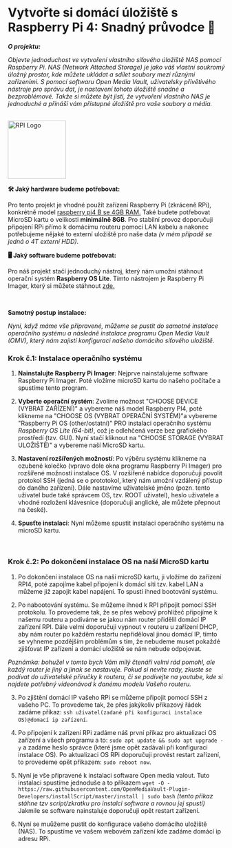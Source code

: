 # Vytvořte si domácí úložiště s Raspberry Pi 4: Snadný průvodce 🚀

<!-- Seznámení s projektem -->

***O projektu:***

*Objevte jednoduchost ve vytvoření vlastního síťového úložiště NAS pomocí Raspberry Pi. NAS (Network Attached Storage) je jako váš vlastní soukromý úložný prostor, kde můžete ukládat a sdílet soubory mezi různými zařízeními. S pomocí softwaru Open Media Vault, uživatelsky přívětivého nástroje pro správu dat, je nastavení tohoto úložiště snadné a bezproblémové. Takže si můžete být jisti, že vytvoření vlastního NAS je jednoduché a přináší vám přístupné úložiště pro vaše soubory a média.*

<br>

<!-- Logo projektu -->

<img src="https://cdn.icon-icons.com/icons2/2389/PNG/512/raspberry_pi_logo_icon_144943.png" alt="RPI Logo" width="135" height="">

<br>

<!-- Co je potřeba -->

**🛠️ Jaký hardware budeme potřebovat:**

Pro tento projekt je vhodné použít zařízení Raspberry Pi (zkráceně RPi), konkrétně model [raspberry pi4 B se 4GB RAM.](https://rpishop.cz/raspberry-pi-4/1598-raspberry-pi-4-model-b-4gb-ram.html) Také budete potřebovat MicroSD kartu o velikosti **minimálně 8GB**. Pro stabilní provoz doporučuji připojení RPi přímo k domácímu routeru pomocí LAN kabelu a nakonec potřebujeme nějaké to externí uložiště pro naše data *(v mém případě se jedná o 4T externí HDD).*

**🖥️ Jaký software budeme potřebovat:**

Pro náš projekt stačí jednoduchý nástroj, který nám umožní stáhnout operační systém **Raspberry OS Lite**. Tímto nástrojem je Raspberry Pi Imager, který si můžete stáhnout [zde.](https://www.raspberrypi.com/software/) 

<!-- návod -->

<br>

**Samotný postup instalace:**

*Nyní, když máme vše připravené, můžeme se pustit do samotné instalace operačního systému a následně instalace programu Open Media Vault (OMV), který nám zajistí konfiguraci našeho domácího síťového uložiště.*

### Krok č.1: Instalace operačního systému

1. **Nainstalujte Raspberry Pi Imager**: Nejprve nainstalujeme software Raspberry Pi Imager. Poté vložíme microSD kartu do našeho počítače a spustíme tento program.

2. **Vyberte operační systém**: Zvolíme možnost "CHOOSE DEVICE (VYBRAT ZAŘÍZENÍ)" a vybereme náš model Raspberry PI4, poté klikneme na "CHOOSE OS (VYBRAT OPERAČNÍ SYSTÉM)"a vybereme "Raspberry Pi OS (other/ostatní)" PRO instalaci operačního systému *Raspberry OS Lite (64-bit)*, což je odlehčená verze bez grafického prostředí (tzv. GUI). Nyní stačí kliknout na "CHOOSE STORAGE (VYBRAT ULOŽIŠTĚ)" a vybereme naší MicroSD kartu.

3. **Nastavení rozšířených možností**: Po výběru systému klikneme na ozubené kolečko (vpravo dole okna programu Raspberry Pi Imager) pro rozšířené možnosti instalace OS. V rozšířené nabídce doporučuji povolit protokol SSH (jedná se o prototokol, který nám umožní vzdálený přístup do daného zařízení). Dále nastavíme uživatelské jméno (pozn. tento uživatel bude také správcem OS, tzv. ROOT uživatel), heslo uživatele a vhodné rozložení klávesnice (doporučuji anglické, ale můžete přepnout na české).

4. **Spusťte instalaci**: Nyní můžeme spustit instalaci operačního systému na microSD kartu.

<br>

### Krok č.2: Po dokončení instalace OS na naší MicroSD kartu

1. Po dokončení instalace OS na naší microSD kartu, ji vložíme do zařízení RPI4, poté zapojíme kabel připojení k domácí síti tzv. kabel LAN a můžeme již zapojit kabel napájení. To spustí ihned bootování systému.

2. Po nabootování systému. Se můžeme ihned k RPI připojit pomocí SSH protokolu. To provedeme tak, že se přes webový prohlížeč připojíme k našemu routeru a podíváme se jakou nám router přidělil domácí IP zařízení RPI. Dále velmi doporučuji vypnout v routeru u zařízení DHCP, aby nám router po každěm restartu nepřiděloval jinou domácí IP, tímto se vyhneme pozdějším problémům s tím, že nebudeme muset pokaždé zjišťovat IP zařízení a domácí uložiště se nám nebude odpojovat.

*Poznámka: bohužel v tomto bych Vám milý čtenáři velmi rád pomohl, ale každý router je jiný a jinak se nastavuje. Pokud si nevíte rady, zkuste se podívat do uživatelské příručky k routeru, či se podívejte na youtube, kde si najdete potřebný videonávod k danému modelu Vašeho routeru.*

3. Po zjištění domácí IP vašeho RPi se můžeme připojit pomocí SSH z vašeho PC. To provedeme tak, že přes jakýkoliv příkazový řádek zadáme příkaz: `ssh uživatel(zadané při konfiguraci instalace OS)@domací ip zařízení`.

4. Po připojení k zařízení RPi zadáme náš první příkaz pro aktualizaci OS zařízení a všech programu a to: `sudo apt update && sudo apt upgrade -y` a zadáme heslo správce (které jsme opět zadávali při konfiguraci instalace OS). Po aktualizaci OS RPi doporučuji provést restart zařízení, to provedeme opět příkazem: `sudo reboot now`.

5. Nyní je vše připravené k instalaci software Open media valout. Tuto instalaci spustíme jednoduše a to příkazem `wget -O - https://raw.githubusercontent.com/OpenMediaVault-Plugin-Developers/installScript/master/install | sudo bash` *(tento příkaz stáhne tzv script/zkratku pro instalci software a rovnou jej spustí)* Jakmile se software nainstaluje doporučuji opět restart zařízení.

6. Nyní se muůžeme pustit do konfigurace vašeho domácího uložiště (NAS). To spustíme ve vašem webovém zařízení kde zadáme domácí ip adresu RPi.

